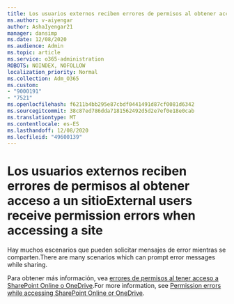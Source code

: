 ```yaml
---
title: Los usuarios externos reciben errores de permisos al obtener acceso a un sitio
ms.author: v-aiyengar
author: AshaIyengar21
manager: dansimp
ms.date: 12/08/2020
ms.audience: Admin
ms.topic: article
ms.service: o365-administration
ROBOTS: NOINDEX, NOFOLLOW
localization_priority: Normal
ms.collection: Adm_O365
ms.custom:
- "9000191"
- "7521"
ms.openlocfilehash: f6211b4bb295e87cbdf0441491d87cf0081d6342
ms.sourcegitcommit: 38c87ed786dda7181562492d5d2e7ef0e18e0cab
ms.translationtype: MT
ms.contentlocale: es-ES
ms.lasthandoff: 12/08/2020
ms.locfileid: "49600139"
---
```

# <a name="external-users-receive-permission-errors-when-accessing-a-site"></a><span data-ttu-id="71fef-102">Los usuarios externos reciben errores de permisos al obtener acceso a un sitio</span><span class="sxs-lookup"><span data-stu-id="71fef-102">External users receive permission errors when accessing a site</span></span>

<span data-ttu-id="71fef-103">Hay muchos escenarios que pueden solicitar mensajes de error mientras se comparten.</span><span class="sxs-lookup"><span data-stu-id="71fef-103">There are many scenarios which can prompt error messages while sharing.</span></span> 

<span data-ttu-id="71fef-104">Para obtener más información, vea [errores de permisos al tener acceso a SharePoint Online o OneDrive](https://docs.microsoft.com/sharepoint/troubleshoot/administration/access-denied-or-need-permission-error-sharepoint-online-or-onedrive-for-business).</span><span class="sxs-lookup"><span data-stu-id="71fef-104">For more information, see [Permission errors while accessing SharePoint Online or OneDrive](https://docs.microsoft.com/sharepoint/troubleshoot/administration/access-denied-or-need-permission-error-sharepoint-online-or-onedrive-for-business).</span></span>